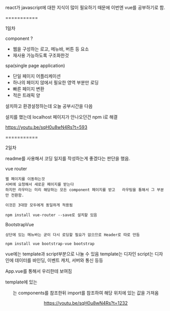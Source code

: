 react가 javascript에 대한 지식이 많이 필요하기 때문에 이번엔 vue를 공부하기로 함.

===========

1일차

component ?

- 웹을 구성하는 로고, 메뉴바, 버튼 등 요소
- 재사용 가능하도록 구조화한것

spa(single page application)

- 단일 페이지 어플리케이션
- 하나의 페이지 않에서 필요한 영역 부분만 로딩
- 빠른 페이지 변환
- 적은 트래픽 양

설치하고 환경설정하는데 오늘 공부시간을 다씀

설치를 했는데 localhost 페이지가 안나오던건 npm i로 해결

https://youtu.be/sqH0u8wN4Rs?t=593

===========

2일차

readme를 사용해서 코딩 일지를 작성하는게 좋겠다는 판단을 했음.

vue router

    웹 페이지를 이동하는것
    서버에 요청해서 새로운 페이지를 받는다
    하지만 라우터는 미리 해당하는 모든 component 페이지를 받고   라우팅을 통해서 그 부분만 전환함.

    이것은 3대장 모두에게 동일하게 적용됨

    npm install vue-router --save로 설치할 있음

BootstrapVue

    상단에 있는 메뉴바는 굳이 다시 로딩할 필요가 없으므로 Header로 따로 만듬

    npm install vue bootstrap-vue bootstrap

vue에는 template과 script부분으로 나눌 수 있음
template는 디자인
script는 디자인에 데이터를 바인딩, 이벤트 캐치, 서버와 통신 등등

App.vue를 통해서 우리한테 보여짐

template에 있는 <Header/>는 components를 참조한뒤 import를 참조하여 해당 위치에 있는 값을 가져옴

https://youtu.be/sqH0u8wN4Rs?t=1232
